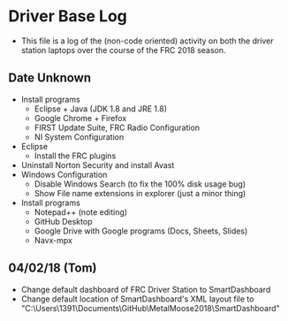 # Driver Base Log
* This file is a log of the (non-code oriented) activity on both the driver station laptops over the course of the FRC 2018 season.

## Date Unknown
* Install programs
	- Eclipse + Java (JDK 1.8 and JRE 1.8)
	- Google Chrome + Firefox
	- FIRST Update Suite, FRC Radio Configuration
	- NI System Configuration
* Eclipse
	- Install the FRC plugins
* Uninstall Norton Security and install Avast
* Windows Configuration
	- Disable Windows Search (to fix the 100% disk usage bug)
	- Show File name extensions in explorer (just a minor thing)
* Install programs
	- Notepad++ (note editing)
	- GitHub Desktop
	- Google Drive with Google programs (Docs, Sheets, Slides)
	- Navx-mpx
	
## 04/02/18 (Tom)
* Change default dashboard of FRC Driver Station to SmartDashboard
* Change default location of SmartDashboard's XML layout file to "C:\Users\1391\Documents\GitHub\MetalMoose2018\SmartDashboard\"